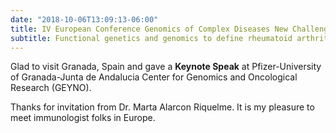 ```yaml
---
date: "2018-10-06T13:09:13-06:00"
title: IV European Conference Genomics of Complex Diseases New Challenges
subtitle: Functional genetics and genomics to define rheumatoid arthritis
---
```


Glad to visit Granada, Spain and gave a **Keynote Speak** at Pfizer-University of Granada-Junta de Andalucia Center for Genomics and Oncological Research (GEYNO).

Thanks for invitation from Dr. Marta Alarcon Riquelme. It is my pleasure to meet immunologist folks in Europe. 

